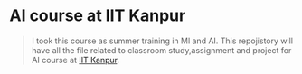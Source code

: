 # AI course at IIT Kanpur

> I took this course as summer training in Ml and AI.
> This repojistory will have all the file related to classroom study,assignment and project for AI course at [IIT Kanpur](https://ict.iitk.ac.in/).
